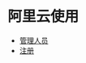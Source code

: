 # 阿里云使用

- [管理人员](http://blog.csdn.net/dark00800/article/details/70990833)
- [注册](http://blog.csdn.net/dark00800/article/details/54571859)
